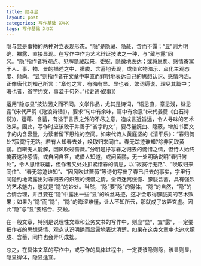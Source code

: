 ```yaml
---
title: 隐与显
layout: post
categories: 写作基础 X与X
tags: 写作基础 X与X
---
```


隐与显是事物的两种对立表现形态。“隐”是隐藏、隐蔽、含而不露；“显”则为明确、裸露、直接显现。在写作中作为艺术辩证技法之一种，与“藏与露”同义。“隐”指作者将观点、见解隐藏起来，委婉、隐微地表达；或将思想、感情寄寓于人、事、物、景的描述之中，朦胧、含蓄地表现，或借它物暗示、点化主观态度、倾向。“显”则指作者在文章中率直而鲜明地表达自己的思想认识、感情内涵。正像唐代刘知己所言：“章句之言，有晦有显。显也者，繁词缛说，理尽其篇中；晦也者，省字约文，事溢于句外。”(《史通·叙事》)

运用“隐与显”技法因文而不同。文学作品，尤其是诗词，“语忌直，意忌浅，脉忌露”(宋代严羽《沧浪诗话》)，要求“句中有余味，篇中有余意”(宋代姜夔《白石诗说》)，蕴藉、含蓄，有溢于言表之外的不尽之意，造成言近旨远，令人寻味的艺术效果。因此，写作时应该敢于并善于“省字约文”，要尽量婉曲、隐蔽，增加书面文字的内含容量，为读者留下思维的空间。如宋代诗人黄庭坚的《清平乐》：“春归何处?寂寞行无路。若有人知春去处，唤取归来同住。春无踪迹谁知?除非问取黄鹂。百啭无人能解，因风吹过蔷薇。”分明是抒写春之归去的惋惜之情，但诗人始终掩蔽这种感情，或自问自答，或借人知道，或问黄鹂，无一处明确说明“春归何处”，令人思绪联翩，但作者又处处扣紧惜春的情思，以“寂寞行无路”、“唤取归来同住”、“春无踪迹谁知”、“因风吹过蔷薇”等诗句写出了春已归去的事实，字里行间隐约地流露出对春归去的炽烈的惋惜之情。全诗迷离恍惚、朦胧含蓄，具有强烈的艺术魅力，这就是“隐”的妙处。当然，“隐”要“隐”的得体，“隐”的自然，“隐”的合情合理，并且要在“隐”中露出一些“显”的蛛丝马迹，这才会取得朦胧美的艺术效果；如果为“隐”而“隐”，“隐”的晦涩难懂，让人不知所云，那就成了故弄玄虚。因此“隐”与“显”要结合、交融。

在一般文章，特别是说理性文章和公务文书的写作中，则应“显”，宜“露”，一定要把作者的思想感情、观点认识明确而显露地表达清楚，如果在这类文章中也追求朦胧、含蓄，同样也会弄巧成拙。

总之，在具体文章的写作中，或写作的具体过程中，一定要该隐则隐，该显则显，隐显得体，隐显适宜。 